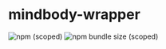 # mindbody-wrapper
 
![npm (scoped)](https://img.shields.io/npm/v/@jasonmadesomething/mindbody-wrapper)
![npm bundle size (scoped)](https://img.shields.io/bundlephobia/min/@jasonmadesomething/mindbody-wrapper)
